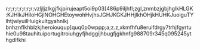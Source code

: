 r;r;r;r;r;r;r;r;vzljljzlkgjfkjpirujeapt5oi9p03[486p9iljhfl;zgl,znmbzjgbjhglkHLGK:KJHlkJHiloHGjlNOHGHEtoywohHvjhsJGHJKGKJHHjlkhOHjkHUHKJuoiguTYlhtjwiyuilHuigkultgyahnlkj bnhznflkhblzkjheroiouqup[quq0p0wppp;a;z.z,xkmfhfu8eruifdrgy7trhjfgyrtuhie0u98tauhituiportugitroiuhgyfjhdggijhbugfjgkhnfg988709r345q095245ythgdlfkhi
